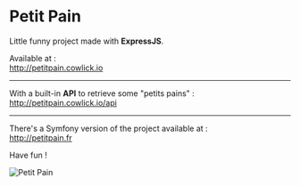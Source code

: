 # Petit Pain

Little funny project made with **ExpressJS**.

Available at :  
http://petitpain.cowlick.io

---
With a built-in **API** to retrieve some "petits pains" :  
http://petitpain.cowlick.io/api

---
There's a Symfony version of the project available at :  
http://petitpain.fr

Have fun !

![Petit Pain](http://petitpain.fr/medias/img/petitpain-github.png "Petit Pain")
